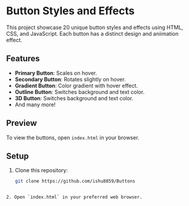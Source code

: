 # Button Styles and Effects

This project showcase 20 unique button styles and effects using HTML, CSS, and JavaScript. Each button has a distinct design and aniimation effect.

## Features
- **Primary Button**: Scales on hover.
- **Secondary Button**: Rotates slightly on hover.
- **Gradient Button**: Color gradient with hover effect.
- **Outline Button**: Switches background and text color.
- **3D Button**: Switches background and text color.
- And many more!

## Preview
To view the buttons, open `index.html` in your browser.

## Setup
1. Clone this repository:
    ```bash
    git clone https://github.com/ishu8859/Buttons
```

2. Open `index.html` in your preferred web browser.
